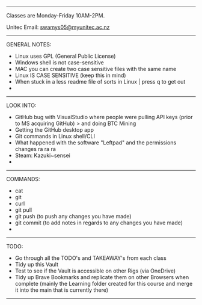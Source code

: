 *************************
Classes are Monday-Friday 10AM-2PM.

Unitec Email: swamys05@myunitec.ac.nz
*************************
GENERAL NOTES:
- Linux uses GPL (General Public License) 
- Windows shell is not case-sensitive
- MAC you can create two case sensitive files with the same name
- Linux IS CASE SENSITIVE (keep this in mind)
- When stuck in a less readme file of sorts in Linux | press q to get out
- 
*************************
LOOK INTO:
- GitHub bug with VisualStudio where people were pulling API keys (prior to MS acquiring GitHub) > and doing BTC Mining 
- Getting the GitHub desktop app
- Git commands in Linux shell/CLI
- What happened with the software "Leftpad" and the permissions changes ra ra ra
- Steam: Kazuki~sensei
- 
*************************
COMMANDS:
- cat
- git
- curl
- git pull
- git push (to push any changes you have made)
- git commit (to add notes in regards to any changes you have made)
-  
---
TODO:
- Go through all the TODO's and TAKEAWAY's from each class
- Tidy up this Vault
- Test to see if the Vault is accessible on other Rigs (via OneDrive)
- Tidy up Brave Bookmarks and replicate them on other Browsers when complete (mainly the Learning folder created for this course and merge it into the main that is currently there)
---
